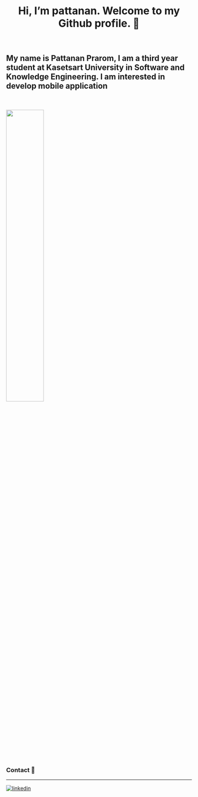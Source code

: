 <h1 align="center"> Hi, I’m pattanan. Welcome to my Github profile. 👋 </h1>
<br>

<h2>My name is Pattanan Prarom, I am a third year student at Kasetsart University in Software and Knowledge Engineering. I am interested in develop mobile application </h2>
<br>
<br>


<img width="45%" src="https://github-profile-summary-cards.vercel.app/api/cards/repos-per-language?username=pattanan-pr&langs_count=15&layout=compact&show_icons=true&theme=radical"/>

### Contact 📱
---
[![linkedin](https://img.shields.io/badge/linkedin-%230077B5.svg?&style=for-the-badge&logo=linkedin&logoColor=white)](https://www.linkedin.com/in/pattanan-prarom-b26213262/)
